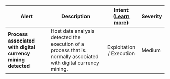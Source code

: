 |Alert|Description|Intent ([Learn more](#intentions))|Severity|
|----|----|:----:|--|
|**Process associated with digital currency mining detected**|Host data analysis detected the execution of a process that is normally associated with digital currency mining.|Exploitation / Execution|Medium|



